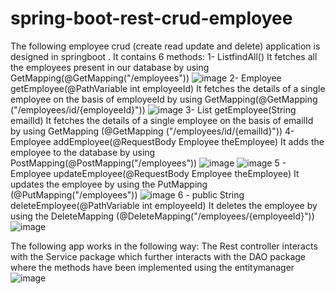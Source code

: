 # spring-boot-rest-crud-employee
 
The following employee crud (create read update and delete) application is designed in springboot . It contains 6 methods:
1- List<Employee>findAll()
It fetches all the employees present in our database by using GetMapping(@GetMapping("/employees"))
![image](https://github.com/Madhav2999/spring-boot-rest-crud-employee/assets/73338753/9dedef19-e4ee-4ca9-8fba-95e3129b8531)
2- Employee getEmployee(@PathVariable int employeeId)
It fetches the details of a single employee on the basis of employeeId by using GetMapping(@GetMapping ("/employees/id/{employeeId}"))
![image](https://github.com/Madhav2999/spring-boot-rest-crud-employee/assets/73338753/32352bcd-f3da-4a60-8d6b-126a9b2cdda8)
3- List<Employee> getEmployee(String emailId)
It fetches the details of a single employee on the basis of emailId by using GetMapping (@GetMapping ("/employees/id/{emailId}"))
4-  Employee addEmployee(@RequestBody Employee theEmployee)
It adds the employee to the database by using PostMapping(@PostMapping("/employees"))
![image](https://github.com/Madhav2999/spring-boot-rest-crud-employee/assets/73338753/bd3d8f68-a132-48df-a82c-b0d04a5ae1aa)
![image](https://github.com/Madhav2999/spring-boot-rest-crud-employee/assets/73338753/b9ec46b2-4ef8-4983-8075-9ae35bb2b94e)
5 - Employee updateEmployee(@RequestBody Employee theEmployee)
It updates the employee by using the PutMapping (@PutMapping("/employees"))
![image](https://github.com/Madhav2999/spring-boot-rest-crud-employee/assets/73338753/233b8e51-59ef-4125-941b-3479a1fd01fd)
6 - public String deleteEmployee(@PathVariable int employeeId)
It deletes the employee by using the DeleteMapping (@DeleteMapping("/employees/{employeeId}"))
![image](https://github.com/Madhav2999/spring-boot-rest-crud-employee/assets/73338753/604bd054-6cc5-4d9f-b654-c64cede779c4)

The following app works in the following way:
The Rest controller interacts with the Service package which further interacts with the DAO package where the methods have been implemented using the entitymanager
![image](https://github.com/Madhav2999/spring-boot-rest-crud-employee/assets/73338753/2ddb8bfb-e11e-4caf-86b8-3aae2662a5fd)





